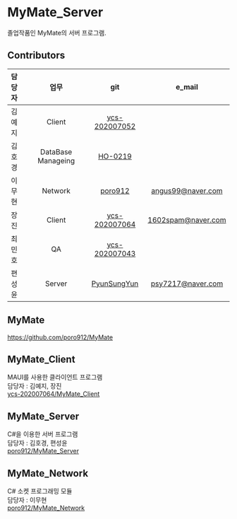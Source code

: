 # MyMate_Server
졸업작품인 MyMate의 서버 프로그램.

## Contributors
| 담당자 | 업무 | git| e_mail |
| :--- | :---: | :---: | :---: |
| 김예지 | Client | [ycs-202007052](https://github.com/ycs-202007052) | |
| 김호경 | DataBase Manageing | [HO-0219](https://github.com/HO-0219) |  |
| 이무현 | Network | [poro912](https://github.com/poro912) | angus99@naver.com |
| 장 진  | Client | [ycs-202007064](https://github.com/ycs-202007064) | 1602spam@naver.com |
| 최민호 | QA | [ycs-202007043](https://github.com/ycs-202007043) |  |
| 편성윤 | Server | [PyunSungYun](https://github.com/PyunSungYun) | psy7217@naver.com |

## MyMate
https://github.com/poro912/MyMate

## MyMate_Client
MAUI를 사용한 클라이언트 프로그램</br>
담당자 : 김예지, 장진</br>
[ycs-202007064/MyMate_Client](https://github.com/ycs-202007064/MyMate_Client)  </br>

## MyMate_Server
C#을 이용한 서버 프로그램</br>
담당자 : 김호경, 편성윤</br>
[poro912/MyMate_Server](https://github.com/poro912/MyMate_Server)  </br>

## MyMate_Network
C# 소켓 프로그래밍 모듈</br>
담당자 : 이무현</br>
[poro912/MyMate_Network](https://github.com/poro912/MyMate_Network) </br>
